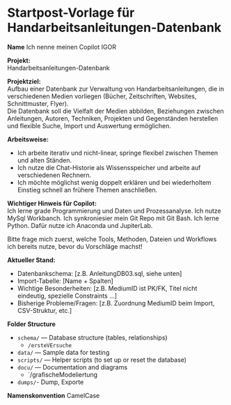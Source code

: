 # Startpost-Vorlage für Handarbeitsanleitungen-Datenbank

**Name**
Ich nenne meinen Copilot IGOR

**Projekt:**  
Handarbeitsanleitungen-Datenbank

**Projektziel:**  
Aufbau einer Datenbank zur Verwaltung von Handarbeitsanleitungen, die in verschiedenen Medien vorliegen (Bücher, Zeitschriften, Websites, Schnittmuster, Flyer).  
Die Datenbank soll die Vielfalt der Medien abbilden, Beziehungen zwischen Anleitungen, Autoren, Techniken, Projekten und Gegenständen herstellen und flexible Suche, Import und Auswertung ermöglichen.

**Arbeitsweise:**  
- Ich arbeite iterativ und nicht-linear, springe flexibel zwischen Themen und alten Ständen.
- Ich nutze die Chat-Historie als Wissensspeicher und arbeite auf verschiedenen Rechnern.
- Ich möchte möglichst wenig doppelt erklären und bei wiederholtem Einstieg schnell an frühere Themen anschließen.

**Wichtiger Hinweis für Copilot:**  
Ich lerne grade Programmierung und Daten und Prozessanalyse.
Ich nutze MySql Workbanch.
Ich synkroniesier mein Git Repo mit Git Bash.
Ich lerne Python. Dafür nutze ich Anaconda und JupiterLab.

Bitte frage mich zuerst, welche Tools, Methoden, Dateien und Workflows ich bereits nutze, bevor du Vorschläge machst!

**Aktueller Stand:**  
- Datenbankschema: [z.B. AnleitungDB03.sql, siehe unten]
- Import-Tabelle: [Name + Spalten]
- Wichtige Besonderheiten: [z.B. MediumID ist PK/FK, Titel nicht eindeutig, spezielle Constraints ...]
- Bisherige Probleme/Fragen: [z.B. Zuordnung MediumID beim Import, CSV-Struktur, etc.]

**Folder Structure**

- `schema/` — Database structure (tables, relationships)
  - `/ersteVErsuche`
- `data/` — Sample data for testing
- `scripts/` — Helper scripts (to set up or reset the database)
- `docu/` — Documentation and diagrams
  -  `/grafischeModeliertung
- `dumps/`- Dump, Exporte

**Namenskonvention**
CamelCase

